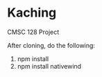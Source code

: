 # Kaching
CMSC 128 Project

After cloning, do the following:

1. npm install
2. npm install nativewind
